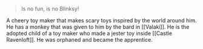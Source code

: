 >Is no fun, is no Blinksy!

A cheery toy maker that makes scary toys inspired by the world around him. He has a monkey that was given to him by the bard in [[Valaki]]. He is the adopted child of a toy maker who made a jester toy inside [[Castle Ravenloft]]. He was orphaned and became the apprentice.
